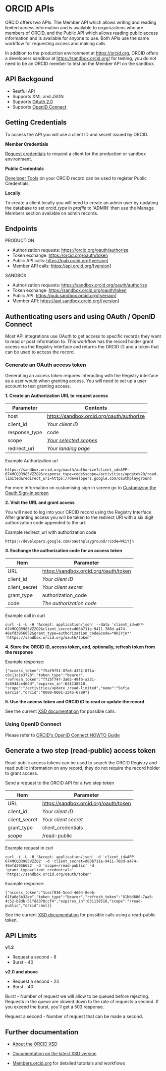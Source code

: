 # ORCID APIs

ORCID offers two APIs. The Member API which allows writing and reading limited access information and is available to organizations who are members of ORCID, and the Public API which allows reading public access information and is available for anyone to use. Both APIs use the same workflow for requesting access and making calls.

In addition to the production environment at https://orcid.org, ORCID offers a developers sandbox at https://sandbox.orcid.org/ for testing, you do not need to be an ORCID member to test on the Member API on the sandbox.

## API Backgound

* Restful API
* Supports XML and JSON
* Supports [OAuth 2.0](https://oauth.net/2/)
* Supports [OpenID Connect](http://openid.net/connect/)

## Getting Credentials
To access the API you will use a client ID and secret issued by ORCID.

**Member Credentials**

[Request credentials](https://orcid.org/content/register-client-application) to request a client for the production or sandbox environment.

**Public Credentials**

[Developer Tools](https://sandbox.orcid.org/developer-tools) on your ORCID record can be used to register Public Credentials.

**Locally**

To create a client locally you will need to create an admin user by updating the database to set _orcid_type_ in _profile_ to 'ADMIN' then use the Manage Members section available on admin records.

## Endpoints

PRODUCTION
* Authorization requests: https://orcid.org/oauth/authorize
* Token exchange: https://orcid.org/oauth/token
* Public API calls: https://pub.orcid.org/[version]
* Member API calls: https://api.orcid.org/[version]

SANDBOX
* Authorization requests: https://sandbox.orcid.org/oauth/authorize
* Token exchange: https://sandbox.orcid.org/oauth/token
* Public API: https://pub.sandbox.orcid.org/[version]
* Member API: https://api.sandbox.orcid.org/[version]

## Authenticating users and using OAuth / OpenID Connect

Most API integrations use OAuth to get access to specific records they want to read or post information to. This workflow has the record holder grant access via the Registry interface and returns the ORCID iD and a token that can be used to access the record.

### Generate an OAuth access token
Generating an access token requires interacting with the Registry interface as a user would when granting access. You will need to set up a user account to test granting access.

**1. Create an Authorization URL to request access**

| Parameter             |Contents               |
|--------------------|--------------------------|
| host 				| https://sandbox.orcid.org/oauth/authorize|
| client\_id 		| *Your client ID*|
| response\_type	| code|
| scope				| [*Your selected scopes*](https://github.com/ORCID/ORCID-Source/tree/master/orcid-model/src/main/resources/record_2.1#scopes)|
| redirect\_uri		| *Your landing page*|

Example Authorization url

```
https://sandbox.orcid.org/oauth/authorize?client_id=APP-674MCQQR985VZZQ2&response_type=code&scope=/activities/update%20/read-limited&redirect_uri=https://developers.google.com/oauthplayground
```

For more information on customising sign in screen go to [Customizing the Oauth Sign-in screen ](http://members.orcid.org/api/resources/customize)

**2. Visit the URL and grant access**

You will need to log into your ORCID record using the Registry Interface. After granting access you will be taken to the redirect URI with a six digit authorization code appended to the url.

Example redirect_uri with authorization code

```
https://developers.google.com/oauthplayground/?code=WkiYjn
```

**3. Exchange the authorization code for an access token**

| Item               |Parameter               |
|--------------------|--------------------------|
| URL 				| https://sandbox.orcid.org/oauth/token|
| client\_id 		| *Your client ID*|
| client\_secret	| *Your client secret*|
| grant\_type		| authorization\_code|
| code				| *The authorization code*|

Example call in curl

```
curl -i -L -H 'Accept: application/json' --data 'client_id=APP-674MCQQR985VZZQ2&client_secret=d08b711e-9411-788d-a474-46efd3956652&grant_type=authorization_code&code=*WkiYjn*' 'https://sandbox.orcid.org/oauth/token'
```
**4. Store the ORCID iD, access token, and, optionally, refresh token from the response**

Example response:

```
{"access_token":"f5af9f51-07e6-4332-8f1a-c0c11c1e3728","token_type":"bearer",
"refresh_token":"f725f747-3a65-49f6-a231-3e8944ce464d","expires_in":631138518,
"scope":"/activities/update /read-limited","name":"Sofia Garcia","orcid":"0000-0001-2345-6789"}
```
**5. Use the access token and ORCID iD to read or update the record.**

See the current [XSD documentation](https://github.com/ORCID/ORCID-Source/blob/master/orcid-model/src/main/resources/record_2.1/README.md#calls) for possible calls.

### Using OpenID Connect

Please refer to [ORCID's OpenID Connect HOWTO Guide](https://github.com/ORCID/ORCID-Source/blob/master/orcid-web/ORCID_AUTH_WITH_OPENID_CONNECT.md)

## Generate a two step (read-public) access token

Read-public access tokens can be used to search the ORCID Registry and read public information on any record, they do not require the record holder to grant access.

Send a request to the ORCID API for a two step token

| Item              |Parameter               |
|-------------------|--------------------------|
| URL 				| https://sandbox.orcid.org/oauth/token|
| client\_id 		| *Your client ID*|
| client\_secret	| *Your client secret*|
| grant\_type		| client\_credentials|
| scope				| /read-public|

Example request in curl

```
curl -i -L -H 'Accept: application/json' -d 'client_id=APP-674MCQQR985VZZQ2' -d 'client_secret=d08b711e-9411-788d-a474-46efd3956652' -d 'scope=/read-public' -d 'grant_type=client_credentials' 'https://sandbox.orcid.org/oauth/token'
```

Example response:
```
{"access_token":"1cecf036-5ced-4d04-8eeb-61fa6e3b32ee","token_type":"bearer","refresh_token":"81hbd686-7aa9-4c52-b8db-51fd8370ccf4","expires_in":631138518,"scope":"/read-public","orcid":null}
```

See the current [XSD documentation](https://github.com/ORCID/ORCID-Source/blob/master/orcid-model/src/main/resources/record_2.1/README.md#calls) for possible calls using a read-public token.

## API Limits

**v1.2**
* Request a second - 8
* Burst - 40

**v2.0 and above**
* Request a second - 24
* Burst - 40

Burst - Number of request we will allow to be queued before rejecting. Requests in the queue are slowed down to the rate of requests a second. If you exceed the burst, you'll get a 503 response.

Request a second - Number of request that can be made a second.

## Further documentation

* [About the ORCID XSD](https://github.com/ORCID/ORCID-Source/tree/master/orcid-model/src/main/resources)

* [Documentation on the latest XSD version](https://github.com/ORCID/ORCID-Source/blob/master/orcid-model/src/main/resources/record_2.1/README.md)

* [Members.orcid.org](https://members.orcid.org/api/) for detailed tutorials and workflows
